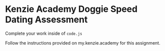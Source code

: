 # Kenzie Academy Doggie Speed Dating Assessment

Complete your work inside of `code.js`

Follow the instructions provided on my.kenzie.academy for this assignment.
